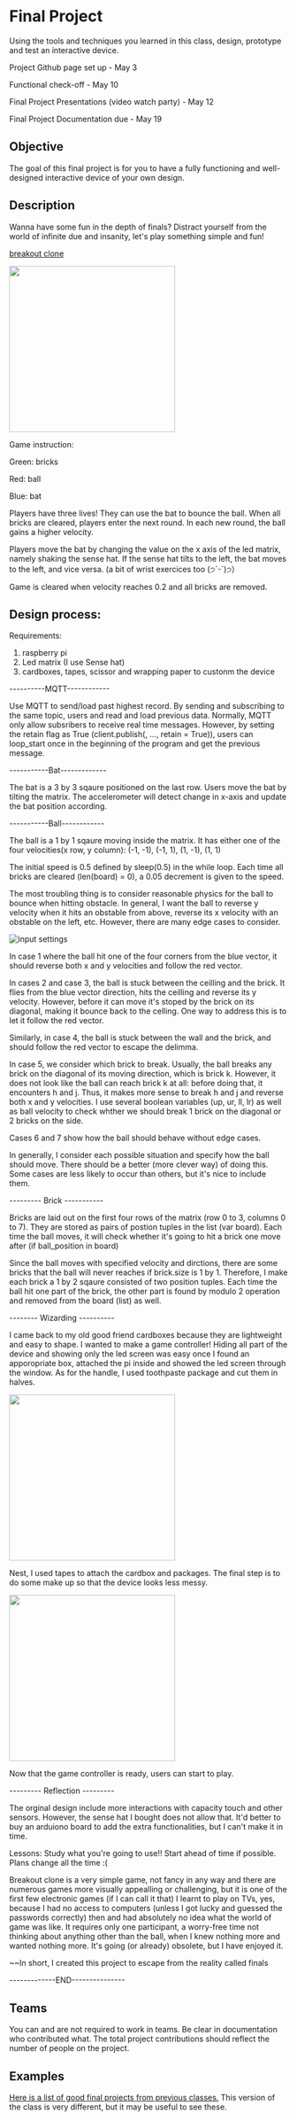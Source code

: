 # Final Project

Using the tools and techniques you learned in this class, design, prototype and test an interactive device.

Project Github page set up - May 3

Functional check-off - May 10
 
Final Project Presentations (video watch party) - May 12

Final Project Documentation due - May 19



## Objective

The goal of this final project is for you to have a fully functioning and well-designed interactive device of your own design.
 
## Description

Wanna have some fun in the depth of finals? Distract yourself from the world of infinite due and insanity, let's play something simple and fun!

[breakout clone](https://youtu.be/ivUhyYDvSVo)

<img src="https://github.com/helensz98/Interactive-Lab-Hub/blob/Spring2021/Final%20Project/breakout_clone.jpg" height="300"> 

Game instruction: 

Green: bricks

Red: ball

Blue: bat

Players have three lives! They can use the bat to bounce the ball. When all bricks are cleared, players enter the next round. In each new round, the ball gains a higher velocity.

Players move the bat by changing the value on the x axis of the led matrix, namely shaking the sense hat. If the sense hat tilts to the left, the bat moves to the left, and vice versa. (a bit of wrist exercices too (੭ˊᵕˋ)੭）

Game is cleared when velocity reaches 0.2 and all bricks are removed. 

## Design process:

Requirements:

1. raspberry pi
2. Led matrix (I use Sense hat)
3. cardboxes, tapes, scissor and wrapping paper to custonm the device

----------MQTT------------
 
Use MQTT to send/load past highest record. By sending and subscribing to the same topic, users and read and load previous data. Normally, MQTT only allow subsribers to receive real time messages. However, by setting the retain flag as True (client.publish(, ..., retain = True)), users can loop_start once in the beginning of the program and get the previous message. 

-----------Bat-------------

The bat is a 3 by 3 sqaure positioned on the last row. Users move the bat by tilting the matrix. The accelerometer will detect change in x-axis and update the bat position according. 

-----------Ball------------

The ball is a 1 by 1 sqaure moving inside the matrix. It has either one of the four velocities(x row, y column): (-1, -1), (-1, 1), (1, -1), (1, 1)

The initial speed is 0.5 defined by sleep(0.5) in the while loop. Each time all bricks are cleared (len(board) = 0), a 0.05 decrement is given to the speed. 

The most troubling thing is to consider reasonable physics for the ball to bounce when hitting obstacle. In general, I want the ball to reverse y velocity when it hits an obstable from above, reverse its x velocity with an obstable on the left, etc. However, there are many edge cases to consider. 

![input settings](https://github.com/helensz98/Interactive-Lab-Hub/blob/Spring2021/Final%20Project/setup.png?raw=true)

In case 1 where the ball hit one of the four corners from the blue vector, it should reverse both x and y velocities and follow the red vector. 

In cases 2 and case 3, the ball is stuck between the ceilling and the brick. It flies from the blue vector direction, hits the ceilling and reverse its y velocity. However, before it can move it's stoped by the brick on its diagonal, making it bounce back to the celling. One way to address this is to let it follow the red vector. 

Similarly, in case 4, the ball is stuck between the wall and the brick, and should follow the red vector to escape the delimma. 

In case 5, we consider which brick to break. Usually, the ball breaks any brick on the diagonal of its moving direction, which is brick k. However, it does not look like the ball can reach brick k at all: before doing that, it encounters h and j. Thus, it makes more sense to break h and j and reverse both x and y velocities. I use several boolean variables (up, ur, ll, lr) as well as ball velocity to check whther we should break 1 brick on the diagonal or 2 bricks on the side. 

Cases 6 and 7 show how the ball should behave without edge cases. 

In generally, I consider each possible situation and specify how the ball should move. There should be a better (more clever way) of doing this. Some cases are less likely to occur than others, but it's nice to include them. 


--------- Brick -----------

Bricks are laid out on the first four rows of the matrix (row 0 to 3, columns 0 to 7). They are stored as pairs of postion tuples in the list (var board). Each
 time the ball moves, it will check whether it's going to hit a brick one move after (if ball_position in board)
 
 Since the ball moves with specified velocity and dirctions, there are some bricks that the ball will never reaches if brick.size is 1 by 1. Therefore, I make each brick a 1 by 2 sqaure consisted of two position tuples. Each time the ball hit one part of the brick, the other part is found by modulo 2 operation and removed from the board (list) as well. 
 
-------- Wizarding ----------

I came back to my old good friend cardboxes because they are lightweight and easy to shape. I wanted to make a game controller! Hiding all part of the device and showing only the led screen was easy once I found an apporopriate box, attached the pi inside and showed the led screen through the window. As for the handle, I used toothpaste package and cut them in halves. 

<img src="https://github.com/helensz98/Interactive-Lab-Hub/blob/Spring2021/Final%20Project/package.jpg" height="300"> 

Nest, I used tapes to attach the cardbox and packages. The final step is to do some make up so that the device looks less messy.

<img src="hhttps://github.com/helensz98/Interactive-Lab-Hub/blob/Spring2021/Final%20Project/design.jpg" height="300"> 

Now that the game controller is ready, users can start to play.

--------- Reflection ---------

The orginal design include more interactions with capacity touch and other sensors. However, the sense hat I bought does not allow that. It'd better to buy an arduiono board to add the extra functionalities, but I can't make it in time. 

Lessons: Study what you're going to use!! Start ahead of time if possible. Plans change all the time :(

Breakout clone is a very simple game, not fancy in any way and there are numerous games more visually appealling or challenging, but it is one of the first few electronic games (if I can call it that) I learnt to play on TVs, yes, because I had no access to computers (unless I got lucky and guessed the passwords correctly) then and had absolutely no idea what the world of game was like. It requires only one participant, a worry-free time not thinking about anything other than the ball, when I knew nothing more and wanted nothing more. It's going (or already) obsolete, but I have enjoyed it. 

~~In short, I created this project to escape from the reality called finals

-------------END---------------


## Teams

You can and are not required to work in teams. Be clear in documentation who contributed what. The total project contributions should reflect the number of people on the project.

## Examples

[Here is a list of good final projects from previous classes.](https://github.com/FAR-Lab/Developing-and-Designing-Interactive-Devices/wiki/Previous-Final-Projects)
This version of the class is very different, but it may be useful to see these.
